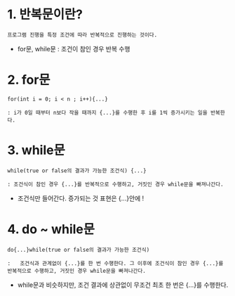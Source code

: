 # 1. 반복문이란?

	프로그램 진행을 특정 조건에 따라 반복적으로 진행하는 것이다.

* for문, while문 : 조건이 참인 경우 반복 수행

# 2. for문

	for(int i = 0; i < n ; i++){...}
	
	: i가 0일 때부터 n보다 작을 때까지 {...}를 수행한 후 i를 1씩 증가시키는 일을 반복한다.


# 3. while문
	while(true or false의 결과가 가능한 조건식) {...} 
	   
	: 조건식이 참인 경우 {...}를 반복적으로 수행하고, 거짓인 경우 while문을 빠져나간다.
	
* 조건식만 들어간다. 증가되는 것 표현은 {...}안에 !

 

# 4. do ~ while문

	do{...}while(true or false의 결과가 가능한 조건식)
	
	:   조건식과 관계없이 {...}를 한 번 수행한다. 그 이후에 조건식이 참인 경우 {...}를 반복적으로 수행하고, 거짓인 경우 while문을 빠져나간다.
	
* while문과 비슷하지만, 조건 결과에 상관없이 무조건 최초 한 번은 {...}를 수행한다.
